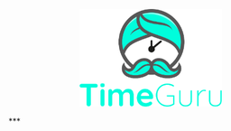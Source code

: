 <p align="center" width="100%">
    <img width="50%" src="https://raw.githubusercontent.com/chasehoff/TimeGuru-Web/master/front-end/public/images/TimeGuru_Logo.svg"> 
</p>
***
